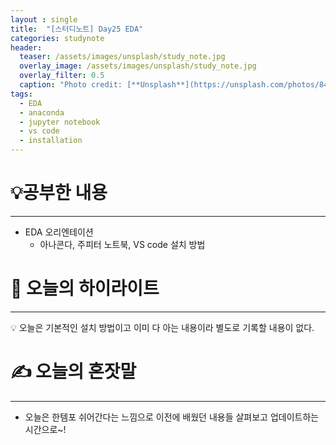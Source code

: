 ```yaml
---
layout : single
title:  "[스터디노트] Day25 EDA"
categories: studynote
header:
  teaser: /assets/images/unsplash/study_note.jpg
  overlay_image: /assets/images/unsplash/study_note.jpg
  overlay_filter: 0.5
  caption: "Photo credit: [**Unsplash**](https://unsplash.com/photos/842ofHC6MaI)"
tags:
  - EDA
  - anaconda
  - jupyter notebook
  - vs code
  - installation
---
```



# 💡공부한 내용

---

- EDA 오리엔테이션
    - 아나콘다, 주피터 노트북, VS code 설치 방법

# 📝 오늘의 하이라이트

---

<aside>
💡 오늘은 기본적인 설치 방법이고 이미 다 아는 내용이라 별도로 기록할 내용이 없다.

</aside>

# ✍️ 오늘의 혼잣말

---

- 오늘은 한템포 쉬어간다는 느낌으로 이전에 배웠던 내용들 살펴보고 업데이트하는 시간으로~!